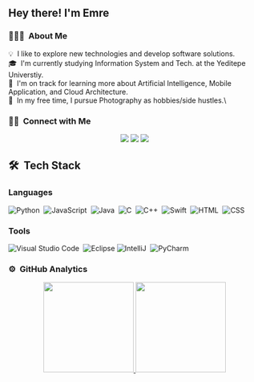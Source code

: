 <h2>Hey there! I'm Emre</h2>

### 👨🏻‍💻 &nbsp;About Me

💡 &nbsp;I like to explore new technologies and develop software solutions.\
🎓 &nbsp;I'm currently studying Information System and Tech. at the Yeditepe Universtiy.\
🌱 &nbsp;I'm on track for learning more about Artificial Intelligence, Mobile Application, and Cloud Architecture.\
📸 &nbsp;In my free time, I pursue Photography as hobbies/side hustles.\

### 🤝🏻 &nbsp;Connect with Me

<p align="center">
<a href="https://www.emrekardas.com"><img src="https://img.shields.io/badge/-emrekardas.com-3423A6?style=flat&logo=Google-Chrome&logoColor=white"/></a>
<a href="https://linkedin.com/in/emrekardas"><img src="https://img.shields.io/badge/-Emre KARDAŞ-0077B5?style=flat&logo=Linkedin&logoColor=white"/></a>
<a href="mailto:emre@emrekardas.com"><img src="https://img.shields.io/badge/-emre@emrekardas.com-D14836?style=flat&logo=Gmail&logoColor=white"/></a>
</p>


## 🛠 &nbsp;Tech Stack
### Languages
![Python](https://img.shields.io/badge/-Python-05122A?style=flat&logo=python)&nbsp;
![JavaScript](https://img.shields.io/badge/-JavaScript-05122A?style=flat&logo=javascript)&nbsp;
![Java](https://img.shields.io/badge/-Java-05122A?style=flat&logo=Java&logoColor=FFA518)&nbsp;
![C](https://img.shields.io/badge/-C-05122A?style=flat&logo=C&logoColor=A8B9CC)&nbsp;
![C++](https://img.shields.io/badge/-C++-05122A?style=flat&logo=C%2B%2B&logoColor=00599C)&nbsp;
![Swift](https://img.shields.io/badge/-Swift-05122A?style=flat&logo=swift)&nbsp;
![HTML](https://img.shields.io/badge/-HTML-05122A?style=flat&logo=HTML5)&nbsp;
![CSS](https://img.shields.io/badge/-CSS-05122A?style=flat&logo=CSS3&logoColor=1572B6)&nbsp;

### Tools
![Visual Studio Code](https://img.shields.io/badge/-Visual%20Studio%20Code-05122A?style=flat&logo=visual-studio-code&logoColor=007ACC)&nbsp;
![Eclipse](https://img.shields.io/badge/-Eclipse-05122A?style=flat&logo=eclipse-ide&logoColor=2C2255)
![IntelliJ](https://img.shields.io/badge/-IntelliJ-05122A?style=flat&logo=adobe-intellij)&nbsp;
![PyCharm](https://img.shields.io/badge/-PyCharm-05122A?style=flat&logo=adobe-pycharm)&nbsp;

### ⚙️ &nbsp;GitHub Analytics

<p align="center">
<a href="https://github.com/emrekardas">
  <img height="180em" src="https://github-readme-stats-eight-theta.vercel.app/api?username=emrekardas&show_icons=true&theme=algolia&include_all_commits=true&count_private=true"/>
  <img height="180em" src="https://github-readme-stats-eight-theta.vercel.app/api/top-langs/?username=emrekardas&layout=compact&langs_count=8&theme=algolia"/>
</a>
</p>


